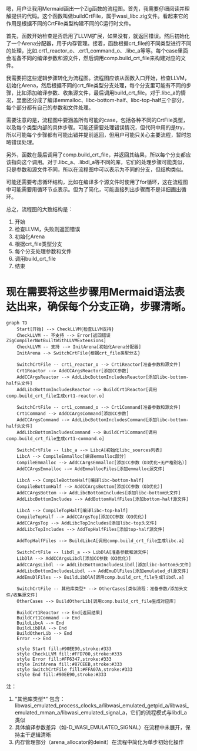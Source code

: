 嗯，用户让我用Mermaid画出一个Zig函数的流程图。首先，我需要仔细阅读并理解提供的代码。这个函数叫做buildCrtFile，属于wasi_libc.zig文件。看起来它的作用是根据不同的CrtFile类型构建不同的C运行时文件。

首先，函数开始检查是否启用了LLVM扩展，如果没有，就返回错误。然后初始化了一个Arena分配器，用于内存管理。接着，函数根据crt_file的不同类型进行不同的处理，比如.crt1_reactor_o、.crt1_command_o、.libc_a等等。每个case里面会准备不同的编译参数和源文件，然后调用comp.build_crt_file来构建对应的文件。

我需要把这些逻辑步骤转化为流程图。流程图应该从函数入口开始，检查LLVM，初始化Arena，然后根据不同的crt_file类型分支处理，每个分支里可能有不同的步骤，比如添加编译参数、收集源文件，最后调用build_crt_file。对于.libc_a的情况，里面还分成了编译emmalloc、libc-bottom-half、libc-top-half三个部分，每个部分都有自己的参数和文件处理。

需要注意的是，流程图中要涵盖所有可能的case，包括各种不同的CrtFile类型，以及每个类型内部的具体步骤。可能还需要处理错误情况，但代码中用的是try，所以可能每个步骤都有可能出错并提前返回，但用户可能只关心主要流程，暂时忽略错误处理。

另外，函数在最后调用了comp.build_crt_file，并返回其结果，所以每个分支都应该指向这个调用。对于.libc_a、.libdl_a等不同的库，它们的处理步骤可能类似，只是参数和源文件不同，所以在流程图中可以表示为不同的分支，但结构类似。

可能还需要考虑循环结构，比如在编译多个源文件时使用了for循环，这在流程图中可能需要用循环节点表示。但为了简化，可能直接列出步骤而不是详细画出循环。

总之，流程图的大致结构是：

1. 开始
2. 检查LLVM，失败则返回错误
3. 初始化Arena
4. 根据crt_file类型分支
5. 每个分支处理参数和文件
6. 调用build_crt_file
7. 结束

现在需要将这些步骤用Mermaid语法表达出来，确保每个分支正确，步骤清晰。
================================================
```mermaid
graph TD
    Start[开始] --> CheckLLVM{检查LLVM支持}
    CheckLLVM -- 不支持 --> Error[返回错误ZigCompilerNotBuiltWithLLVMExtensions]
    CheckLLVM -- 支持 --> InitArena[初始化Arena分配器]
    InitArena --> SwitchCrtFile{根据crt_file类型分支}
    
    SwitchCrtFile -- crt1_reactor_o --> Crt1Reactor[准备参数和源文件]
    Crt1Reactor --> AddCCArgsReactor[添加CC参数]
    AddCCArgsReactor --> AddLibcBottomIncludesReactor[添加libc-bottom-half头文件]
    AddLibcBottomIncludesReactor --> BuildCrt1Reactor[调用comp.build_crt_file生成crt1-reactor.o]
    
    SwitchCrtFile -- crt1_command_o --> Crt1Command[准备参数和源文件]
    Crt1Command --> AddCCArgsCommand[添加CC参数]
    AddCCArgsCommand --> AddLibcBottomIncludesCommand[添加libc-bottom-half头文件]
    AddLibcBottomIncludesCommand --> BuildCrt1Command[调用comp.build_crt_file生成crt1-command.o]
    
    SwitchCrtFile -- libc_a --> LibcA[初始化libc_sources列表]
    LibcA --> CompileEmmalloc[编译emmalloc部分]
    CompileEmmalloc --> AddCCArgsEmmalloc[添加CC参数（O3优化+无严格别名）]
    AddCCArgsEmmalloc --> AddEmmallocFiles[添加emmalloc源文件]
    
    LibcA --> CompileBottomHalf[编译libc-bottom-half]
    CompileBottomHalf --> AddCCArgsBottom[添加CC参数（O3优化）]
    AddCCArgsBottom --> AddLibcBottomIncludes[添加libc-bottom头文件]
    AddLibcBottomIncludes --> AddBottomHalfFiles[添加bottom-half源文件]
    
    LibcA --> CompileTopHalf[编译libc-top-half]
    CompileTopHalf --> AddCCArgsTop[添加CC参数（O3优化）]
    AddCCArgsTop --> AddLibcTopIncludes[添加libc-top头文件]
    AddLibcTopIncludes --> AddTopHalfFiles[添加top-half源文件]
    
    AddTopHalfFiles --> BuildLibcA[调用comp.build_crt_file生成libc.a]
    
    SwitchCrtFile -- libdl_a --> LibDlA[准备参数和源文件]
    LibDlA --> AddCCArgsLibdl[添加CC参数（O3优化）]
    AddCCArgsLibdl --> AddLibcBottomIncludesLibdl[添加libc-bottom头文件]
    AddLibcBottomIncludesLibdl --> AddEmuDlFiles[添加emulated_dl源文件]
    AddEmuDlFiles --> BuildLibDlA[调用comp.build_crt_file生成libdl.a]
    
    SwitchCrtFile -- 其他库类型* --> OtherCases[类似流程：准备参数/添加头文件/收集源文件]
    OtherCases --> BuildOtherLib[调用comp.build_crt_file生成对应库]
    
    BuildCrt1Reactor --> End[返回结果]
    BuildCrt1Command --> End
    BuildLibcA --> End
    BuildLibDlA --> End
    BuildOtherLib --> End
    Error --> End
    
    style Start fill:#90EE90,stroke:#333
    style CheckLLVM fill:#FFD700,stroke:#333
    style Error fill:#FF6347,stroke:#333
    style InitArena fill:#87CEEB,stroke:#333
    style SwitchCrtFile fill:#FFA07A,stroke:#333
    style End fill:#90EE90,stroke:#333
``` 

注：  
1. "其他库类型*" 包含：libwasi_emulated_process_clocks_a/libwasi_emulated_getpid_a/libwasi_emulated_mman_a/libwasi_emulated_signal_a，它们的流程模式与libdl_a类似  
2. 具体编译参数差异（如-D_WASI_EMULATED_SIGNAL）在流程中未展开，保持主干逻辑清晰  
3. 内存管理部分（arena_allocator的deinit）在流程中简化为单步初始化操作